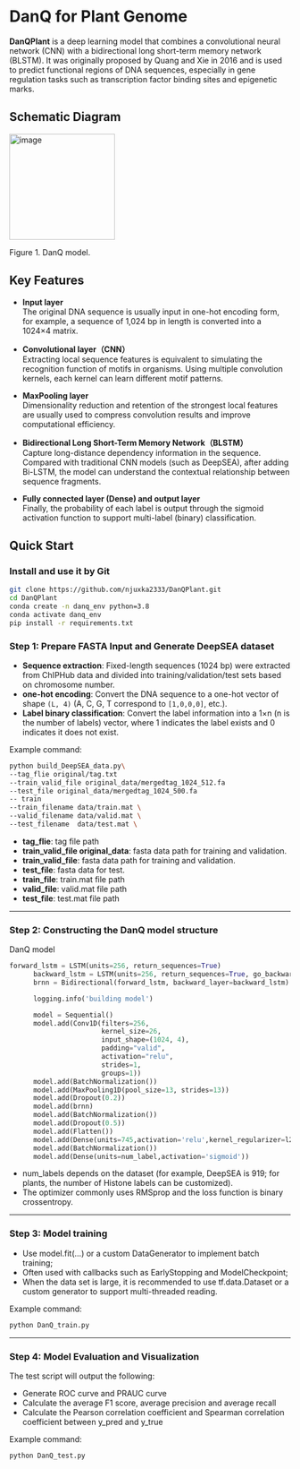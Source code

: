 # DanQ for Plant Genome
**DanQPlant** is a deep learning model that combines a convolutional neural network (CNN) with a bidirectional long short-term 
memory network (BLSTM). It was originally proposed by Quang and Xie in 2016 and is used to predict functional regions of DNA 
sequences, especially in gene regulation tasks such as transcription factor binding sites and epigenetic marks.

## Schematic Diagram

<img width="189" alt="image" src="https://github.com/user-attachments/assets/7cfa9194-ddab-4457-b91c-a4a0f9f42abd" />


Figure 1. DanQ model.

## Key Features
- **Input layer**  
  The original DNA sequence is usually input in one-hot encoding form, for example, a sequence of 1,024 bp in length is
  converted into a 1024×4 matrix.

- **Convolutional layer（CNN）**  
  Extracting local sequence features is equivalent to simulating the recognition function of motifs in organisms. Using multiple
  convolution kernels, each kernel can learn different motif patterns.

- **MaxPooling layer**  
  Dimensionality reduction and retention of the strongest local features are usually used to compress convolution results and improve
  computational efficiency.

- **Bidirectional Long Short-Term Memory Network（BLSTM）**  
 Capture long-distance dependency information in the sequence. Compared with traditional CNN models (such as DeepSEA), after adding
 Bi-LSTM, the model can understand the contextual relationship between sequence fragments.

- **Fully connected layer (Dense) and output layer**  
  Finally, the probability of each label is output through the sigmoid activation function to support multi-label (binary) classification.

## Quick Start
### Install and use it by Git

```bash
git clone https://github.com/njuxka2333/DanQPlant.git
cd DanQPlant
conda create -n danq_env python=3.8
conda activate danq_env
pip install -r requirements.txt

```

### Step 1: Prepare FASTA Input and Generate DeepSEA dataset

- **Sequence extraction**: Fixed-length sequences (1024 bp) were extracted from ChIPHub data and divided into training/validation/test sets
  based on chromosome number.
- **one-hot encoding**: Convert the DNA sequence to a one-hot vector of shape `(L, 4)` (A, C, G, T correspond to `[1,0,0,0]`, etc.).
- **Label binary classification**: Convert the label information into a 1×n (n is the number of labels) vector, where 1 indicates the label exists and 0 indicates it does not exist.

Example command:
```bash
python build_DeepSEA_data.py\
--tag_flie original/tag.txt 
--train_valid_file original_data/mergedtag_1024_512.fa 
--test_file original_data/mergedtag_1024_500.fa 
-- train
--train_filename data/train.mat \ 
--valid_filename data/valid.mat \ 
--test_filename  data/test.mat \ 

```
- **tag_flie**: tag file path
- **train_valid_file original_data**: fasta data path for training and validation.
- **train_valid_file**: fasta data path for training and validation.
- **test_file**: fasta data for test.
- **train_file**: train.mat file path
- **valid_file**: valid.mat file path
- **test_file**: test.mat file path

---

### Step 2: Constructing the DanQ model structure
DanQ model
```python
forward_lstm = LSTM(units=256, return_sequences=True)
      backward_lstm = LSTM(units=256, return_sequences=True, go_backwards=True)
      brnn = Bidirectional(forward_lstm, backward_layer=backward_lstm)

      logging.info('building model')

      model = Sequential()
      model.add(Conv1D(filters=256,
                       kernel_size=26,
                       input_shape=(1024, 4),
                       padding="valid",
                       activation="relu",
                       strides=1,
                       groups=1))
      model.add(BatchNormalization())
      model.add(MaxPooling1D(pool_size=13, strides=13))
      model.add(Dropout(0.2))
      model.add(brnn)
      model.add(BatchNormalization())
      model.add(Dropout(0.5))
      model.add(Flatten())
      model.add(Dense(units=745,activation='relu',kernel_regularizer=l2(0.0005)))
      model.add(BatchNormalization())
      model.add(Dense(units=num_label,activation='sigmoid'))
```
- num_labels depends on the dataset (for example, DeepSEA is 919; for plants, the number of Histone labels can be customized).
- The optimizer commonly uses RMSprop and the loss function is binary crossentropy.

---

### Step 3: Model training

- Use model.fit(...) or a custom DataGenerator to implement batch training;
- Often used with callbacks such as EarlyStopping and ModelCheckpoint;
- When the data set is large, it is recommended to use tf.data.Dataset or a custom generator to support multi-threaded reading.

Example command:
```bash
python DanQ_train.py

```

---

### Step 4: Model Evaluation and Visualization

The test script will output the following:
- Generate ROC curve and PRAUC curve
- Calculate the average F1 score, average precision and average recall
- Calculate the Pearson correlation coefficient and Spearman correlation coefficient between y_pred and y_true

Example command:
```bash
python DanQ_test.py
```
